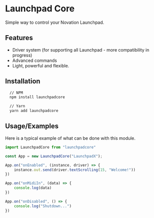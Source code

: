 
# Launchpad Core

Simple way to control your Novation Launchpad.


## Features

- Driver system (for supporting all Launchpad - more compatibility in progress)
- Advanced commands
- Light, powerful and flexible.


## Installation

```bash
  // NPM
  npm install launchpadcore

  // Yarn
  yarn add launchpadcore
```
    
## Usage/Examples

Here is a typical example of what can be done with this module.

```js
import LaunchpadCore from "launchpadcore"

const App = new LaunchpadCore("LaunchpadX");

App.on("onEnabled", (instance, driver) => {
    instance.out.send(driver.textScrolling(15, "Welcome!"))
})

App.on("onMidiIn", (data) => {
    console.log(data)
})

App.on("onDisabled", () => {
    console.log("Shutdown...")
})
```
